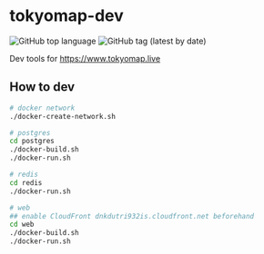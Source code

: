 # tokyomap-dev

<img alt="GitHub top language" src="https://img.shields.io/github/languages/top/xyzsince2014/tokyomap-dev">
<img alt="GitHub tag (latest by date)" src="https://img.shields.io/github/v/tag/xyzsince2014/tokyomap-dev">

Dev tools for https://www.tokyomap.live

## How to dev
```bash
# docker network
./docker-create-network.sh

# postgres
cd postgres
./docker-build.sh
./docker-run.sh

# redis
cd redis
./docker-run.sh

# web
## enable CloudFront dnkdutri932is.cloudfront.net beforehand
cd web
./docker-build.sh
./docker-run.sh
```
